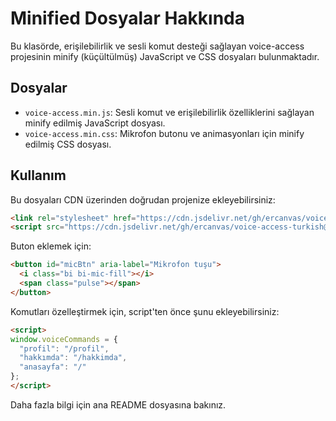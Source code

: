 # Minified Dosyalar Hakkında

Bu klasörde, erişilebilirlik ve sesli komut desteği sağlayan voice-access projesinin minify (küçültülmüş) JavaScript ve CSS dosyaları bulunmaktadır.

## Dosyalar
- `voice-access.min.js`: Sesli komut ve erişilebilirlik özelliklerini sağlayan minify edilmiş JavaScript dosyası.
- `voice-access.min.css`: Mikrofon butonu ve animasyonları için minify edilmiş CSS dosyası.

## Kullanım
Bu dosyaları CDN üzerinden doğrudan projenize ekleyebilirsiniz:

```html
<link rel="stylesheet" href="https://cdn.jsdelivr.net/gh/ercanvas/voice-access-turkish@main/minified/voice-access.min.css" />
<script src="https://cdn.jsdelivr.net/gh/ercanvas/voice-access-turkish@main/minified/voice-access.min.js"></script>
```

Buton eklemek için:
```html
<button id="micBtn" aria-label="Mikrofon tuşu">
  <i class="bi bi-mic-fill"></i>
  <span class="pulse"></span>
</button>
```

Komutları özelleştirmek için, script'ten önce şunu ekleyebilirsiniz:
```html
<script>
window.voiceCommands = {
  "profil": "/profil",
  "hakkımda": "/hakkimda",
  "anasayfa": "/"
};
</script>
```

Daha fazla bilgi için ana README dosyasına bakınız.
